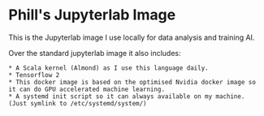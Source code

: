 
# Phill's Jupyterlab Image

This is the Jupyterlab image I use locally for data analysis and training AI.

Over the standard jupyterlab image it also includes:

    * A Scala kernel (Almond) as I use this language daily.
    * Tensorflow 2
    * This docker image is based on the optimised Nvidia docker image so it can do GPU accelerated machine learning.
    * A systemd init script so it can always available on my machine. (Just symlink to /etc/systemd/system/)


